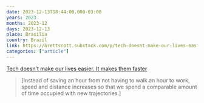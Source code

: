 ```yaml
---
date: 2023-12-13T18:44:00.000-03:00
years: 2023
months: 2023-12
days: 2023-12-13
place: Brasilia
country: Brazil
link: https://brettscott.substack.com/p/tech-doesnt-make-our-lives-easier
categories: ["article"]
---
```

[Tech doesn’t make our lives easier. It makes them faster](https://brettscott.substack.com/p/tech-doesnt-make-our-lives-easier)

> [Instead of saving an hour from not having to walk an hour to work, speed and distance increases so that we spend a comparable amount of time occupied with new trajectories.]
